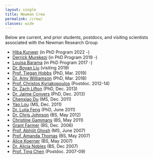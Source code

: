 ```yaml
---
layout: single
title: Newman Crew
permalink: /crew/
classes: wide
---
```


Below are current, and prior students, postdocs, and visiting scientists associated with the Newman Research Group

* [Hiba Kunwer](https://www.linkedin.com/in/hmkunwer/) (in PhD Program 2022 -)
* [Derrick Murekezi](https://www.linkedin.com/in/derrickmurekezi/) (in PhD Program 2019 -)
* [Louisa Barama](https://www.linkedin.com/in/louisa-barama/) (in PhD Program 2017 -)
* [Dr. Boyan Liu](https://www.researchgate.net/profile/boyan-Liu) (visiting 2019)
* [Prof. Tiegan Hobbs](http://tieganhobbs.com/) (PhD, Mar. 2019)
* [Dr. Amy Williamson](https://www.linkedin.com/in/amy-williamson-66481a71/) (PhD, Mar. 2018)
* [Prof. Christos Kyriakopoulos](https://sites.google.com/ucr.edu/chrisgeophysics/) (Postdoc. 2012-14)
* [Dr. Zach Lifton](https://www.linkedin.com/in/zachlifton) (PhD, Dec. 2013)
* [Dr. Jaime Convers](http://idl.ul.pt/node/434) (PhD, Dec. 2013)
* [Chenxiao Du](https://www.linkedin.com/pub/chenxiao-du/1a/268/2b5) (MS, Dec. 2011)
* [Yao Lou](https://www.linkedin.com/in/yanluo1) (MS, Dec. 2011)
* [Dr. Lujia Feng](https://sites.google.com/view/gnss4natural-hazards) (PhD, June 2011)
* [Dr. Chris Johnson](https://www.linkedin.com/in/christopher-johnson-35915b13) (BS, May 2012)
* [Christine Gammans](https://www.linkedin.com/in/christine-gammans-b8b62884) (BS, May 2011)
* [Grant Farmer](http://geophysics.eas.gatech.edu/people/gfarmer/) (BS, Dec. 2006)
* [Prof. Abhijit Ghosh](http://faculty.ucr.edu/~aghosh/) (MS, June 2007)
* [Prof. Amanda Thomas](http://geology.uoregon.edu/profile/amthomas/) (BS, May 2007)
* [Alice Koerner](https://www.linkedin.com/pub/alice-koerner/26/4a6/68) (BS, May 2007)
* [Dr. Alicia Nobles](https://www.linkedin.com/in/alicia-nobles/) (BS, Dec 2007)
* [Prof. Ting Chen](http://en.sgg.whu.edu.cn/teacher/chenting.html) (Postdoc. 2007-09)
